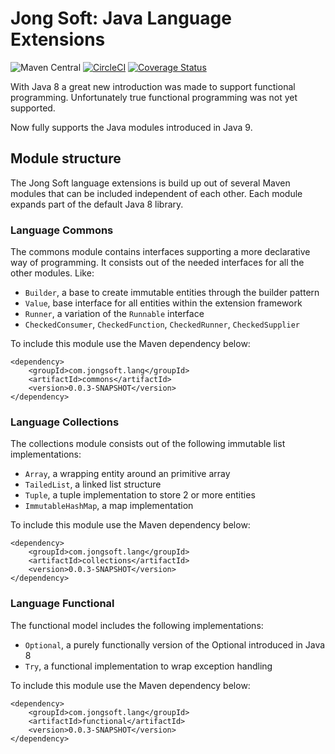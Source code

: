 # Jong Soft: Java Language Extensions
![Maven Central](https://maven-badges.herokuapp.com/maven-central/com.jongsoft.lang/language/badge.svg)
[![CircleCI](https://circleci.com/bb/jongsoftdev/language-extension/tree/master.svg?style=svg)](https://circleci.com/bb/jongsoftdev/language-extension/tree/master)
[![Coverage Status](https://coveralls.io/repos/bitbucket/jongsoftdev/language-extension/badge.svg?branch=master)](https://coveralls.io/bitbucket/jongsoftdev/language-extension?branch=master)

With Java 8 a great new introduction was made to support functional programming. Unfortunately true functional programming was not
yet supported.

Now fully supports the Java modules introduced in Java 9.

## Module structure
The Jong Soft language extensions is build up out of several Maven modules that can be included independent of each other.
Each module expands part of the default Java 8 library.

### Language Commons
The commons module contains interfaces supporting a more declarative way of programming. It consists out of the needed interfaces
for all the other modules. Like:

* `Builder`, a base to create immutable entities through the builder pattern
* `Value`, base interface for all entities within the extension framework
* `Runner`, a variation of the `Runnable` interface
* `CheckedConsumer`, `CheckedFunction`, `CheckedRunner`, `CheckedSupplier`

To include this module use the Maven dependency below:

    <dependency>
        <groupId>com.jongsoft.lang</groupId>
        <artifactId>commons</artifactId>
        <version>0.0.3-SNAPSHOT</version>
    </dependency>

### Language Collections

The collections module consists out of the following immutable list implementations:

* `Array`, a wrapping entity around an primitive array
* `TailedList`, a linked list structure
* `Tuple`, a tuple implementation to store 2 or more entities
* `ImmutableHashMap`, a map implementation

To include this module use the Maven dependency below:

    <dependency>
        <groupId>com.jongsoft.lang</groupId>
        <artifactId>collections</artifactId>
        <version>0.0.3-SNAPSHOT</version>
    </dependency>

### Language Functional

The functional model includes the following implementations:

* `Optional`, a purely functionally version of the Optional introduced in Java 8
* `Try`, a functional implementation to wrap exception handling

To include this module use the Maven dependency below:

    <dependency>
        <groupId>com.jongsoft.lang</groupId>
        <artifactId>functional</artifactId>
        <version>0.0.3-SNAPSHOT</version>
    </dependency>

